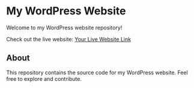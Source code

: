 # My WordPress Website

Welcome to my WordPress website repository!

Check out the live website: [Your Live Website Link](https://saubansyed.unaux.com/)

## About

This repository contains the source code for my WordPress website. Feel free to explore and contribute.
